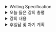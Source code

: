 <details>
<summary>Writing Specification</summary>
<div markdown="1">

>Date : 22.03.07
>
>강좌 분류 : Computer Vision
>
>>강좌 번호 : 0
>>
>>제목 : Computer Vision Overview
>
>>강좌 번호 : 1
>>
>>제목 : Image Classification 1
>
>>강좌 번호 : 2
>>
>>제목 : Annotation Data Efficient Learning
>
>>강좌 번호 : 3
>>
>>제목 : Image Classification 2

</div>
</details>

<details>
<summary>오늘 들은 강의 총평</summary>
<div markdown="1">

4주차 강의의 완전 복습이었다.

사실 나는 이걸 어떻게 정리해야할지 조금 고민이 되었다.

그래서 알게 된 것이나 나름 중요하다고 생각하는 것들을 문장 단위로 정리해보았다.

</div>
</details>

<details>
<summary>강의 내용</summary>
<div markdown="1">

<details>
<summary>Image Classification 1</summary>
<div markdown="1">

1. Computer Vision과 Computer Graphics가 서로 반대되는 개념인 것을 처음 알았다.

2. Thatcher Illusion과 같은, 사람의 눈을 속이는 것들은 많이 존재한다. 인간의 시각도 불완전하다.

3. 기존의 기계 학습(SVM, K-means clustering)은 사람들이 직접 알고리즘을 설계한 필터(SIFT, SURF 등)를 이용한 Feature들로 학습했다.

4. 이를 Deep Learning이 발전된 지금에서는 Feautre Extraction도 학습하도록 한 것이다.

5. Classification 문제는 모든 데이터를 다 확보하고 있다는 가정 하에선 k Nearest Neighbor 문제로 바뀐다. 이 알고리즘은 강력하지만, 추론에 너무 오랜 시간이 걸리고, 메모리를 너무 많이 사용하며, 영상간의 유사도를 정확히 정의할 방법이 없다는 문제점을 가지고 있다.

6. 일단 전제 조건인 방대한 양의 데이터를 모두 확보할 수 없으니, Neural Network로 압축된 정보를 녹여 넣고 제한된 복잡도 내에서 이를 수행하도록 만든 것이다.

7. Fully connected layer로 이미지를 학습했을 때, 그 가중치를 이미지의 형태로 만들면 각 클래스별 평균 영상과 비슷한 형태가 된다. 물론, crop한 이미지 등을 제대로 추론할 수 없게 된다.

8. 그 점을 해결하기 위해 만든 것이 CNN으로, (정확히는 Correlation이지만)Convoultion 연산을 하는 수많은 필터들을 moving window로 해석해 나간다. 가중치를 공유하기 때문에 상대적으로 적은 가중치로도 더 나은 모델을 구현할 수 있다.

9. AlexNet은 ReLU와 Dropout, 지금은 Batch Normalization으로 쓰는 Local Response Normalization을 사용한 케이스이며, ImageNet으로 학습되었다.

10. VGGNet은 LRN을 쓰지 않고, 오로지 3x3 Convolution filter와 2x2 maxpooling으로 더 간단한 구조에 더 좋은 성능을 낸 신경망이다.
    
</div>
</details>
<details>

<summary>Annotation Data Efficient Learning</summary>
<div markdown="1">

1. Data Augmentation은 부족한 데이터셋을 증강하는 방법론을 지칭한다. 이는 우리가 Real world의 분포를 따르는 데이터셋을 확보하는 것이 제일 좋겠지만, 이는 거의 불가능하기 때문에 보조하는 방법으로 채택하는 것이다.

2. Augmentation엔 밝기변화, 색조변화, 회전, 자르기, 뒤집기, 아핀 변환(Affine Transformation), Cutmix, Mixup 등이 있다. Cutmix와 Mixup등을 쓸 때는 Label도 섞어야 한다.

3. RandAugment는 이를 자동으로 해준다. 즉 Augmentation Policy를 자동으로 결정해주는 것인데, 여기서는 grid search를 사용했다고 한다만 논문을 내가 읽진 않았다. 만약 NAS와 비슷한 개념으로 구현한다면 이것도 아마 강화학습 이론 기반으로 구현할 수도 있을 것이다.

4. 천이 학습(Transfer Learning)은 기존에 학습된 신경망(Pre-trained Networks)을 이용하여 현재 내가 가지고 있는 적은 데이터셋으로도 학습을 가능하게 만드는 실용적인 방안에 대한 것이다. 보통은 ImageNet과 같은 거대한 데이터셋으로 학습한 신경망을 보다 작은 데이터셋에 학습시키는 것으로 진행한다.

5. Transfer Learning에서 ImageNet과 비교했을 때 다른 task를 맡는 신경망을 학습시킨다면 Backbone은 freeze하고 뒷단의 FCN을 학습시키는 방법과 Backbone은 상대적으로 작은 learning rate로, FCN은 높은 learning rate로 학습시키는 방법이 있다.(사실 나는 Dataset의 종류 등과 가지고 있는 데이터 등을 전부 보고 결정해야 한다는 마인드이긴 하다.)

6. Knowledge Distillation(Feature Distillation)은 미리 학습된 신경망으로부터 같은 출력을 내도록 더 작은 신경망을 학습시키는 방법을 의미한다.(다른 말로 Teacher-student model이라고 한다.) student model에 따로 들어가는 Cross Entropy Loss등을 Student loss라고 하며, Teacher model과 student model의 출력을 KL-Divergence loss 등으로 최적화하는 것을 Distillation loss라고 할 때 이를 가중합으로 최종 목적함수로 결장한다.

7. Semi-supervised learning은 불완전한 데이터셋을 학습하기 위해 미리 학습된 신경망으로부터 Pseudo-labeling을 해서 불완전한 데이터셋을 보다 더 완전한 데이터셋으로 만들어서 큰 신경망을 학습시키는 과정을 신경망을 바꿔가면서 반복하는 것을 의미한다.

8. 위에서 언급한 Randaugment, Teacher-student, Semi-supervised learning을 모두 합친 것이 self-training이다.

9. 강의자료에는 있는데 언급되지 않은 Learning without Forgetting도 했으면 어떨까 싶다. 이것도 요즘 뜨겁던뎅...

</div>
</details>
<details>

<summary>Image Classification 2</summary>
<div markdown="1">

1. 한 때 신경망 연구는 깊게 쌓는 것에 몰두한 경향이 있었는데 VGG 같은 깊은 신경망이 만들어진 이후에 신경망을 깊게 쌓으려니 Gradient Vanishing/Exploding과 같은 문제들이 발생했다.(사실 Computational complex의 증가는 어쩔 수 없는 것 아닌가?... 어느정도는 노리고 깊게 쌓는 것으로 알고 있었는데...) 기존의 연구자들은 이 과정에서 test 성능이 증가하지 않고 포화되는 overfitting 문제를 겪는다고 생각했다.

2. 그런데 ResNet연구자들은 더 깊은 모델이 train과 test 성능 모두 좋지 않다는 것에 기인하여 overfitting이라는 문제 말고 degradation problem을 새로 정의했다. degradation problem은 더 깊은 신경망이 얕은 신경망과 비교했을 때 학습을 못하는, 최적화 달성을 실패하는 경향을 지칭한다. overfitting은 train은 잘 하는데 test를 못하는 것으로 결이 완전히 다른 문제이다.(가끔 외부 블로그에서 이런 걸 명시하지 않는 케이스들이 있는데, 이는 분명히 논문에 나와 있는 내용이다.)

3. GoogLeNet은 Inception Module을 활용하였고, 이것은 1x1 Convolution을 이용해 같은 receptive field에 대해서 더 적은 가중치로 구현하였다. 이런 Inception moudle을 여러개 쌓았고, Auxiliary Classifier를 통해 Gradient Vanishing 문제를 해결하였다.(Auxiliary Classifier는 학습 단계에서만 신경망 모델 중간 중간에 별도의 Loss를 흘려주는 분류기를 의미한다. 추론 단계에서는 폐기된다.)

4. ResNet은 아주 간단한 Residual module의 출력에 Shortcut Connection(Identity Mapping)을 통해 입력과 직접 연결해서 Gradient Vanishing 문제를 해결하고, 입력에 대한 출력의 잔차를 학습하도록 문제를 바꾸어 학습을 더 쉽게 만들었다. 이런 간단한 구현만으로도 Residual Block은 더 다양한 신경망의 forward path를 갖게 되고(backward path도 마찬가지) 기존의 신경망이 달성하지 못했던 아주 깊은 깊이의 신경망도 도달하게 되었다.

5. DenseNet은 ResNet의 더하기를 Concatenate를 대체하여 메모리의 사용량을 늘렸지만 기존의 Feature가 더 직접적으로 전파되도록 만든 신경망이다.

6. SENet은 Attention 개념을 가져온 것으로 여기서 Attention은 global average pooling을 하는 Squeeze와 channel-wise attention weights를 FC layer에 곱해주는 Excitation이란 과정으로 구현하였다.

7. EfficientNet은 모델의 넓이(Wide), 깊이(Depth), 입력의 해상도(Resolution)을 모델의 절대적인 크기 내에서 다양하게 바꿔가며 학습하도록 만든 것이다.(표현이 조금 이상한데 실제 수식을 보면 가중치의 숫자 합이 정한 크기에서 벗어나지 않는다.) -> Notion에선 조금 자세히 다뤄보겠다.
   
8. Deformable Convolution은 기존의 Cnn에서 offsets을 활용해 입력 pixel의 위치도 결정하는 새로운 형태의 Convolution이다.

9. GoogLeNet보단 VGGNet이나 ResNet을 Backbone으로 많이 쓴다. 이유는 Auxiliary Classifier같은 것들이 복잡하게 만들기 때문이다.

</div>
</details>


</div>
</details>

<details>
<summary>후일담 및 차기 계획</summary>
<div markdown="1">

으... 요즘 눈이 너무 아플 때가 있다. 조금 일찍 자보고 하면서 컨디션 조절을 하고

너무 안 낫는다 싶으면 병원 한 번 가봐야지.

level 2의 첫 시작이다.

주말에 모여서 미리 테스트 파일럿을 정한 것은 너무 좋은 선택인 것 같았다.

논문 리뷰를 진행했는데, 어우.. 생각보다 준비가 더더더 잘 되어 있어서 놀랐다.

다음 나의 준비가 아찔해졌다 ^_^.... 허밍...

차기 계획

1. 4,5강 듣기

2. 논문 발표 준비

3. Rust 공부하기

</div>
</details>
